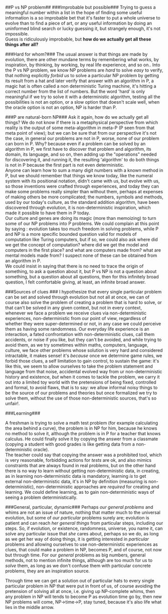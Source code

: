 ﻿##P vs NP problem##
###Improbable but possible###
Trying to guess a meaningful number within a list in the hope of finding some useful information is a so improbable bet that it's faster to put a whole universe to evolve than to find a piece of art, or any useful information by doing an uninformed blind search or lucky guessing it, but strangely enough, it's not impossible.  
Guess is ridiculously improbable, but **how do we actually get all these things after all?**  

###Hard for whom?###
The usual answer is that things are made by evolution, there are other mundane terms by remembering what works, by inspiration, by thinking, by working, by real life experience, and so on.. 
Into the P vs NP problem, we know NP problems are *hard* to solve *easy* to verify, that nothing explicitly *forbid us* to solve a particular NP problem by getting its result from a hat and later verify that answer with an algorithm in P, a magic hat is often called a non deterministic Turing machine, it's hitting a correct number from the list of numbers. But the word 'hard' is only meaningful if we try to solve it with a deterministic algorithm, testing all the possibilities is not an option, or a slow option that doesn't scale well, when the oracle option is not an option, NP is harder than P. 

###P are natural-born NP###
Ask it again, how do we actually get all things? We do not know if there is a metaphysical perspective from which reality is the output of some meta-algorithm in meta-P (P seen from that meta point of view); but we can be sure that from our perspective it's not the case, in general our problems are not in P, worse, none of our problem can born in P. Why? because even if a problem can be solved by an algorithm in P, we first have to discover that problem and algorithm, its domain, its language, and so on, then adding up the "operations" needed for discovering it, and running it, the resulting 'algorithm' to do both things is not in P because the first part is not even deterministic.  
Anyone can learn how to sum a many digit numbers with a known method in P, but we should remember that things we know today, like the numeral system with its positional notation, didn't came with us, but evolve with us, so those inventions were crafted through experiences, and today they can make some problems really simpler than without them, perhaps at expenses of making others be more complicated; the numbers, symbols and methods, used by our today's culture, as the standard addition algorithm, have been discovered through evolution, it is non-deterministic inspiration, which made it possible to have them in P today.  
Our culture and genes are doing its magic (more than memoizing) to turn some of our NP problems into P problems. 
We could complain at this point by saying : evolution takes too much freedom in solving problems, while P and NP is a more specific bounded question valid for models of computation like Turing computers, but if so, we could also ask where did we get the concept of computation? where did we get the model and computers in the first place? and what are computers made from? what are mental models made from? I suspect none of these can be obtained from an algorithm in P.  
We could insist in saying that there is no need to trace the origin of something, to ask a question about it, but P vs NP is not a question about something, but a question about all questions, then for this infinitely broad question, I felt comfortable giving, at least, an infinite broad answer.
  
###Sources of clues ###
I hypothesize that every single particular problem can be set and solved through evolution but not all at once, we can of course also solve the problem of creating a problem that is hard to solve, or that can't be solved in any given context, but not in every context, whenever we face a problem we receive clues via non-deterministic experiences,  non-deterministic from our point of view, regardless of whether they were super-determined or not, in any case we could perceive them as having some randomness. Our everyday life experience is an interaction, a fated confrontation with non-deterministic clues, call them accidents, or noise if you like, but they can't be avoided, and while trying to avoid them, as we try sometimes within maths, computers, language,  culture, we face other problems whose solution is very hard and considered intractable, it makes sense! it's *because* once we determine game rules, we forbid those clues, a self limitation to gain control, to sustain the game: it's like this, we seem to allow ourselves to take the problem statement and language from that noise, accidental evolved way from ur non-deterministic history and existence, *but* when it comes to tackle the problem, we carry it out into a limited toy world with the pretensions of being fixed, controlled and formal, to avoid flaws, that is to say: we allow informal noisy things to be the source of our problems and theories but once formalized we try to solve them, without the use of those non-deterministic sources, that's so unfair!. 

###Learning###

A freshman is trying to solve a math test problem (for example calculating the area behind a curve), the problem is in NP for him, because he knows no method to solve it, although the problem is in P for a teacher that knows calculus. He could finally solve it by copying the answer from a classmate (copying a student with good grades is like getting data from a non-deterministic oracle).  
The teacher could say that copying the answer was a prohibited tool, which is very reasonable, forbidding actions for *tests* are ok, and also mimics constraints that are always found in real problems, but on the other hand there is no way to learn without getting non-deterministic data, in creating, as in learning non-deterministic data is mandatory, learning *is* to get external non-deterministic data, it's in NP by definition (measuring is non-deterministic), non-deterministic approaches are *required* for creating and learning. We could define learning, as to gain non-deterministic ways of seeing a problem deterministically. 

###General, particular, dynamic###
Perhaps *our general problems* and whims are not an issue of nature, nothing that matter much to the universal evolution, but some of *our particular* problems surely are; evolution is patient and can reach *her general things* from particular steps, including our steps. So, if evolution, or existence, randomness, universe, you name it, can solve any particular issue that *she* cares about, perhaps so we do, as long as we get her way of doing things, it is getting interested in *particular* problems and allowing ourselves to use non-deterministic experiences as clues, that could make a problem in NP, becomes P, and of course, not now but through time. 
For our *general* problems as big numbers, general methods, not to mention infinite things, although are too much for us to *solve* them, as long as we don't confuse them with particular concrete problems, they are an inspiration source. 

Through time we can get a solution out of particular hats to every single particular problem in NP that were put in front of us, of course avoiding the pretension of solving all at once, i.e. giving up NP-complete whims, then any problem in NP will tends to become P as evolution time go by, then new NP problems will come, NP->time->P, stay tuned, because it's also life what lies in the middle arrow.
